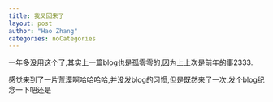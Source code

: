 ```yaml
---
title: 我又回来了
layout: post
author: "Hao Zhang"
categories: noCategories
---
```


一年多没用这个了,其实上一篇blog也是孤零零的,因为上上次是前年的事2333.

感觉来到了一片荒漠啊哈哈哈哈,并没发blog的习惯,但是既然来了一次,发个blog纪念一下吧还是
